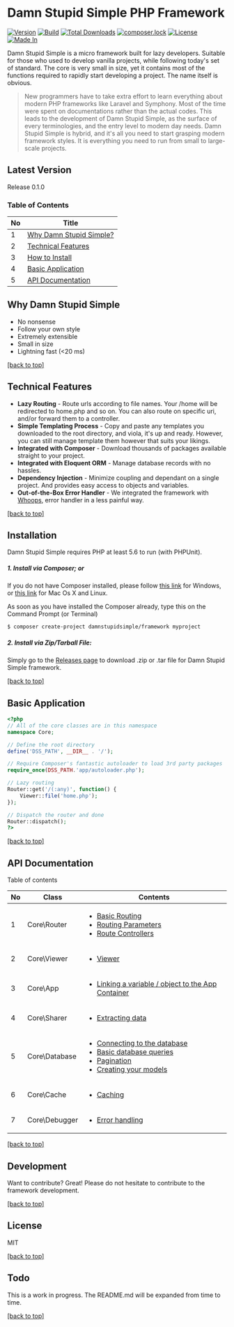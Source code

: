 # Damn Stupid Simple PHP Framework

[![Version](https://badge.fury.io/gh/damnstupidsimple%2Fframework.svg)](https://badge.fury.io/gh/damnstupidsimple%2Fframework)
[![Build](https://api.travis-ci.org/damnstupidsimple/framework.svg)](https://travis-ci.org/damnstupidsimple/framework)
[![Total Downloads](https://poser.pugx.org/damnstupidsimple/framework/downloads)](https://packagist.org/packages/damnstupidsimple/framework)
[![composer.lock](https://poser.pugx.org/damnstupidsimple/framework/composerlock)](https://packagist.org/packages/damnstupidsimple/framework)
[![License](https://img.shields.io/:license-mit-blue.svg)](https://github.com/damnstupidsimple/framework/blob/master/LICENSE)
[![Made In](https://img.shields.io/badge/made%20in-Malaysia-red.svg)](https://www.google.com/search?q=malaysia)

Damn Stupid Simple is a micro framework built for lazy developers. Suitable for those who used to develop vanilla projects, while following today's set of standard. The core is very small in size, yet it contains most of the functions required to rapidly start developing a project. The name itself is obvious.

> New programmers have to take extra effort to learn 
> everything about modern PHP frameworks like Laravel and Symphony. Most 
> of the time were spent on documentations rather than the actual codes.
> This leads to the development of Damn Stupid Simple, as the surface of
> every terminologies, and the entry level to modern day needs. 
> Damn Stupid Simple is hybrid, and it's all you need to start grasping
> modern framework styles. It is everything you need to run from small to large-scale projects.

Latest Version
----
Release 0.1.0

### Table of Contents
| No | Title                                              |
|----|----------------------------------------------------|
| 1  | [Why Damn Stupid Simple?](#why-damn-stupid-simple) |
| 2  | [Technical Features](#technical-features)          |
| 3  | [How to Install](#installation)                    |
| 4  | [Basic Application](#basic-application)            |
| 5  | [API Documentation](#api-documentation)            |


Why Damn Stupid Simple
----
  - No nonsense
  - Follow your own style
  - Extremely extensible
  - Small in size
  - Lightning fast (<20 ms)

[[back to top]](#table-of-contents)

Technical Features
----
  - **Lazy Routing** - Route urls according to file names. Your /home will be redirected to home.php and so on. You can also route on specific uri, and/or forward them to a controller.
  - **Simple Templating Process** - Copy and paste any templates you downloaded to the root directory, and viola, it's up and ready. However, you can still manage template them however that suits your likings.
  - **Integrated with Composer** - Download thousands of packages available straight to your project.
  - **Integrated with Eloquent ORM** - Manage database records with no hassles. 
  - **Dependency Injection** - Minimize coupling and dependant on a single project. And provides easy access to objects and variables.
  - **Out-of-the-Box Error Handler** - We integrated the framework with [Whoops](https://filp.github.io/whoops/), error handler in a less painful way.

[[back to top]](#table-of-contents)

Installation
----
Damn Stupid Simple requires PHP at least 5.6 to run (with PHPUnit). 

##### 1. Install via Composer; or

If you do not have Composer installed, please follow [this link](https://getcomposer.org/doc/00-intro.md#using-the-installer) for Windows, or [this link](https://getcomposer.org/doc/00-intro.md#downloading-the-composer-executable) for Mac Os X and Linux.

As soon as you have installed the Composer already, type this on the Command Prompt (or Terminal)
```sh
$ composer create-project damnstupidsimple/framework myproject
```

##### 2. Install via Zip/Tarball File:
Simply go to the [Releases page](https://github.com/damnstupidsimple/framework/releases) to download .zip or .tar file for Damn Stupid Simple framework.

[[back to top]](#table-of-contents)

Basic Application
----
```php
<?php
// All of the core classes are in this namespace
namespace Core;

// Define the root directory
define('DSS_PATH', __DIR__ . '/');

// Require Composer's fantastic autoloader to load 3rd party packages
require_once(DSS_PATH.'app/autoloader.php');

// Lazy routing
Router::get('/(:any)', function() {
	Viewer::file('home.php');
});

// Dispatch the router and done
Router::dispatch();
?>
```

[[back to top]](#table-of-contents)

API Documentation
----
Table of contents

| No | Class         | Contents |
|----|---------------|----------|
| 1  | Core\Router   | <ul><li>[Basic Routing](https://github.com/damnstupidsimple/framework/wiki/Core%5CRouter)</li><li>[Routing Parameters](https://github.com/damnstupidsimple/framework/wiki/Core%5CRouter#routing-parameters)</li><li>[Route Controllers](https://github.com/damnstupidsimple/framework/wiki/Core%5CRouter#route-controller)</li></ul> |
| 2  | Core\Viewer   | <ul><li>[Viewer](https://github.com/damnstupidsimple/framework/wiki/Core%5CViewer)</li></ul>         |
| 3  | Core\App      | <ul><li>[Linking a variable / object to the App Container](https://github.com/damnstupidsimple/framework/wiki/Core%5CApp)</li></ul>         |
| 4  | Core\Sharer   | <ul><li>[Extracting data](#todo)</li></ul>         |
| 5  | Core\Database | <ul><li>[Connecting to the database](#todo)</li><li>[Basic database queries](#todo)</li><li>[Pagination](#todo)</li><li>[Creating your models](#todo)</li></ul>         |
| 6  | Core\Cache    | <ul><li>[Caching](#todo)</li></ul>         |
| 7  | Core\Debugger | <ul><li>[Error handling](#todo)</li></ul>         |

[[back to top]](#table-of-contents)

Development
----
Want to contribute? Great! Please do not hesitate to contribute to the framework development.

[[back to top]](#table-of-contents)

License
----
MIT

[[back to top]](#table-of-contents)

Todo
----
This is a work in progress. The README.md will be expanded from time to time.

[[back to top]](#table-of-contents)
